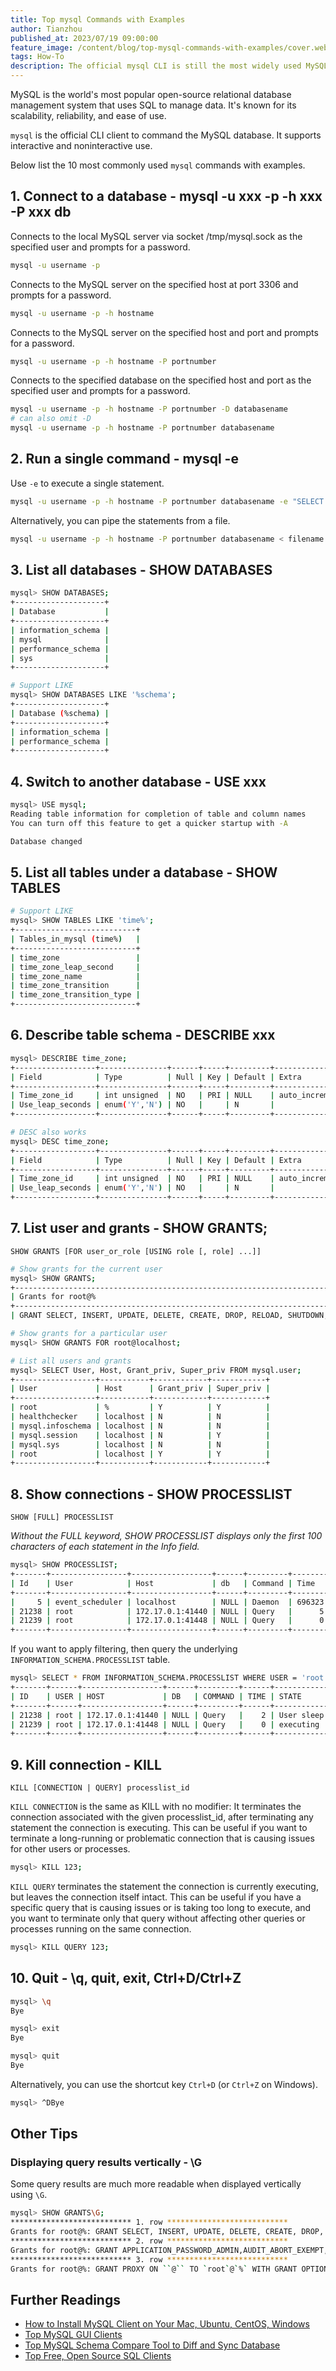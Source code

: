 ```yaml
---
title: Top mysql Commands with Examples
author: Tianzhou
published_at: 2023/07/19 09:00:00
feature_image: /content/blog/top-mysql-commands-with-examples/cover.webp
tags: How-To
description: The official mysql CLI is still the most widely used MySQL client. Let's learn the most common mysql commands by example.
---
```


MySQL is the world's most popular open-source relational database management system that uses SQL to manage data.
It's known for its scalability, reliability, and ease of use.

`mysql` is the official CLI client to command the MySQL database. It supports interactive and noninteractive use.

Below list the 10 most commonly used `mysql` commands with examples.

## 1. Connect to a database - mysql -u xxx -p -h xxx -P xxx db

Connects to the local MySQL server via socket /tmp/mysql.sock as the specified user and prompts for a password.

```bash
mysql -u username -p
```

Connects to the MySQL server on the specified host at port 3306 and prompts for a password.

```bash
mysql -u username -p -h hostname
```

Connects to the MySQL server on the specified host and port and prompts for a password.

```bash
mysql -u username -p -h hostname -P portnumber
```

Connects to the specified database on the specified host and port as the specified user and prompts for a password.

```bash
mysql -u username -p -h hostname -P portnumber -D databasename
# can also omit -D
mysql -u username -p -h hostname -P portnumber databasename
```

## 2. Run a single command - mysql -e

Use `-e` to execute a single statement.

```bash
mysql -u username -p -h hostname -P portnumber databasename -e "SELECT 1"
```

Alternatively, you can pipe the statements from a file.

```bash
mysql -u username -p -h hostname -P portnumber databasename < filename.sql
```

## 3. List all databases - SHOW DATABASES

```bash
mysql> SHOW DATABASES;
+--------------------+
| Database           |
+--------------------+
| information_schema |
| mysql              |
| performance_schema |
| sys                |
+--------------------+
```

```bash
# Support LIKE
mysql> SHOW DATABASES LIKE '%schema';
+--------------------+
| Database (%schema) |
+--------------------+
| information_schema |
| performance_schema |
+--------------------+
```

## 4. Switch to another database - USE xxx

```bash
mysql> USE mysql;
Reading table information for completion of table and column names
You can turn off this feature to get a quicker startup with -A

Database changed
```

## 5. List all tables under a database - SHOW TABLES

```bash
# Support LIKE
mysql> SHOW TABLES LIKE 'time%';
+---------------------------+
| Tables_in_mysql (time%)   |
+---------------------------+
| time_zone                 |
| time_zone_leap_second     |
| time_zone_name            |
| time_zone_transition      |
| time_zone_transition_type |
+---------------------------+
```

## 6. Describe table schema - DESCRIBE xxx

```bash
mysql> DESCRIBE time_zone;
+------------------+---------------+------+-----+---------+----------------+
| Field            | Type          | Null | Key | Default | Extra          |
+------------------+---------------+------+-----+---------+----------------+
| Time_zone_id     | int unsigned  | NO   | PRI | NULL    | auto_increment |
| Use_leap_seconds | enum('Y','N') | NO   |     | N       |                |
+------------------+---------------+------+-----+---------+----------------+
```

```bash
# DESC also works
mysql> DESC time_zone;
+------------------+---------------+------+-----+---------+----------------+
| Field            | Type          | Null | Key | Default | Extra          |
+------------------+---------------+------+-----+---------+----------------+
| Time_zone_id     | int unsigned  | NO   | PRI | NULL    | auto_increment |
| Use_leap_seconds | enum('Y','N') | NO   |     | N       |                |
+------------------+---------------+------+-----+---------+----------------+
```

## 7. List user and grants - SHOW GRANTS;

`SHOW GRANTS
    [FOR user_or_role
        [USING role [, role] ...]]`

```bash
# Show grants for the current user
mysql> SHOW GRANTS;
+------------------------------------------------------------------------------------------------------------------------------------------------------------------------------------------------------------------------------------------------------------------------------------------------------------------------------------------------------------------------------------------------------------------------------------------------------------------------------------------------------------------------------------------------------------------------------------------------------------------------------------------------------------------------------------------------------------------------------------------------------------------+
| Grants for root@%                                                                                                                                                                                                                                                                                                                                                                                                                                                                                                                                                                                                                                                                                                                                                |
+------------------------------------------------------------------------------------------------------------------------------------------------------------------------------------------------------------------------------------------------------------------------------------------------------------------------------------------------------------------------------------------------------------------------------------------------------------------------------------------------------------------------------------------------------------------------------------------------------------------------------------------------------------------------------------------------------------------------------------------------------------------+
| GRANT SELECT, INSERT, UPDATE, DELETE, CREATE, DROP, RELOAD, SHUTDOWN, PROCESS, FILE, REFERENCES, INDEX, ALTER, SHOW DATABASES, SUPER, CREATE TEMPORARY TABLES, LOCK TABLES, EXECUTE, REPLICATION SLAVE, REPLICATION CLIENT, CREATE VIEW, SHOW VIEW, CREATE ROUTINE, ALTER ROUTINE, CREATE USER, EVENT, TRIGGER, CREATE TABLESPACE, CREATE ROLE, DROP ROLE ON *.* TO `root`@`%` WITH GRANT OPTION                                                                                                                                                                                                                                                                                                                                                                 |
```

```bash
# Show grants for a particular user
mysql> SHOW GRANTS FOR root@localhost;
```

```bash
# List all users and grants
mysql> SELECT User, Host, Grant_priv, Super_priv FROM mysql.user;
+------------------+-----------+------------+------------+
| User             | Host      | Grant_priv | Super_priv |
+------------------+-----------+------------+------------+
| root             | %         | Y          | Y          |
| healthchecker    | localhost | N          | N          |
| mysql.infoschema | localhost | N          | N          |
| mysql.session    | localhost | N          | Y          |
| mysql.sys        | localhost | N          | N          |
| root             | localhost | Y          | Y          |
+------------------+-----------+------------+------------+
```

## 8. Show connections - SHOW PROCESSLIST

`SHOW [FULL] PROCESSLIST`

_Without the FULL keyword, SHOW PROCESSLIST displays only the first 100 characters of each statement in the Info field._

```bash
mysql> SHOW PROCESSLIST;
+-------+-----------------+------------------+------+---------+--------+------------------------+-------------------+
| Id    | User            | Host             | db   | Command | Time   | State                  | Info              |
+-------+-----------------+------------------+------+---------+--------+------------------------+-------------------+
|     5 | event_scheduler | localhost        | NULL | Daemon  | 696323 | Waiting on empty queue | NULL              |
| 21238 | root            | 172.17.0.1:41440 | NULL | Query   |      5 | User sleep             | SELECT SLEEP(100) |
| 21239 | root            | 172.17.0.1:41448 | NULL | Query   |      0 | init                   | SHOW PROCESSLIST  |
+-------+-----------------+------------------+------+---------+--------+------------------------+-------------------+
```

If you want to apply filtering, then query the underlying `INFORMATION_SCHEMA.PROCESSLIST` table.

```bash
mysql> SELECT * FROM INFORMATION_SCHEMA.PROCESSLIST WHERE USER = 'root';
+-------+------+------------------+------+---------+------+------------+------------------------------------------------------------------+
| ID    | USER | HOST             | DB   | COMMAND | TIME | STATE      | INFO                                                             |
+-------+------+------------------+------+---------+------+------------+------------------------------------------------------------------+
| 21238 | root | 172.17.0.1:41440 | NULL | Query   |    2 | User sleep | SELECT SLEEP(100)                                                |
| 21239 | root | 172.17.0.1:41448 | NULL | Query   |    0 | executing  | SELECT * FROM INFORMATION_SCHEMA.PROCESSLIST WHERE USER = 'root' |
+-------+------+------------------+------+---------+------+------------+------------------------------------------------------------------+
```

## 9. Kill connection - KILL

`KILL [CONNECTION | QUERY] processlist_id`

`KILL CONNECTION` is the same as KILL with no modifier: It terminates the connection associated with the given processlist_id, after terminating any statement the connection is executing. This can be useful if you want to terminate a long-running or problematic connection that is causing issues for other users or processes.

```bash
mysql> KILL 123;
```

`KILL QUERY` terminates the statement the connection is currently executing, but leaves the connection itself intact. This can be useful if you have a specific query that is causing issues or is taking too long to execute, and you want to terminate only that query without affecting other queries or processes running on the same connection.

```bash
mysql> KILL QUERY 123;
```

## 10. Quit - \q, quit, exit, Ctrl+D/Ctrl+Z

```bash
mysql> \q
Bye
```

```bash
mysql> exit
Bye
```

```bash
mysql> quit
Bye
```

Alternatively, you can use the shortcut key `Ctrl+D` (or `Ctrl+Z` on Windows).

```bash
mysql> ^DBye
```

## Other Tips

### Displaying query results vertically - \G

Some query results are much more readable when displayed vertically using `\G`.

```bash
mysql> SHOW GRANTS\G;
*************************** 1. row ***************************
Grants for root@%: GRANT SELECT, INSERT, UPDATE, DELETE, CREATE, DROP, RELOAD, SHUTDOWN, PROCESS, FILE, REFERENCES, INDEX, ALTER, SHOW DATABASES, SUPER, CREATE TEMPORARY TABLES, LOCK TABLES, EXECUTE, REPLICATION SLAVE, REPLICATION CLIENT, CREATE VIEW, SHOW VIEW, CREATE ROUTINE, ALTER ROUTINE, CREATE USER, EVENT, TRIGGER, CREATE TABLESPACE, CREATE ROLE, DROP ROLE ON *.* TO `root`@`%` WITH GRANT OPTION
*************************** 2. row ***************************
Grants for root@%: GRANT APPLICATION_PASSWORD_ADMIN,AUDIT_ABORT_EXEMPT,AUDIT_ADMIN,AUTHENTICATION_POLICY_ADMIN,BACKUP_ADMIN,BINLOG_ADMIN,BINLOG_ENCRYPTION_ADMIN,CLONE_ADMIN,CONNECTION_ADMIN,ENCRYPTION_KEY_ADMIN,FIREWALL_EXEMPT,FLUSH_OPTIMIZER_COSTS,FLUSH_STATUS,FLUSH_TABLES,FLUSH_USER_RESOURCES,GROUP_REPLICATION_ADMIN,GROUP_REPLICATION_STREAM,INNODB_REDO_LOG_ARCHIVE,INNODB_REDO_LOG_ENABLE,PASSWORDLESS_USER_ADMIN,PERSIST_RO_VARIABLES_ADMIN,REPLICATION_APPLIER,REPLICATION_SLAVE_ADMIN,RESOURCE_GROUP_ADMIN,RESOURCE_GROUP_USER,ROLE_ADMIN,SENSITIVE_VARIABLES_OBSERVER,SERVICE_CONNECTION_ADMIN,SESSION_VARIABLES_ADMIN,SET_USER_ID,SHOW_ROUTINE,SYSTEM_USER,SYSTEM_VARIABLES_ADMIN,TABLE_ENCRYPTION_ADMIN,XA_RECOVER_ADMIN ON *.* TO `root`@`%` WITH GRANT OPTION
*************************** 3. row ***************************
Grants for root@%: GRANT PROXY ON ``@`` TO `root`@`%` WITH GRANT OPTION
```

## Further Readings

- [How to Install MySQL Client on Your Mac, Ubuntu, CentOS, Windows](/blog/how-to-install-mysql-client-on-mac-ubuntu-centos-windows)
- [Top MySQL GUI Clients](/blog/top-mysql-gui-client)
- [Top MySQL Schema Compare Tool to Diff and Sync Database](/blog/top-mysql-schema-compare-tools)
- [Top Free, Open Source SQL Clients](/blog/top-open-source-sql-clients)
